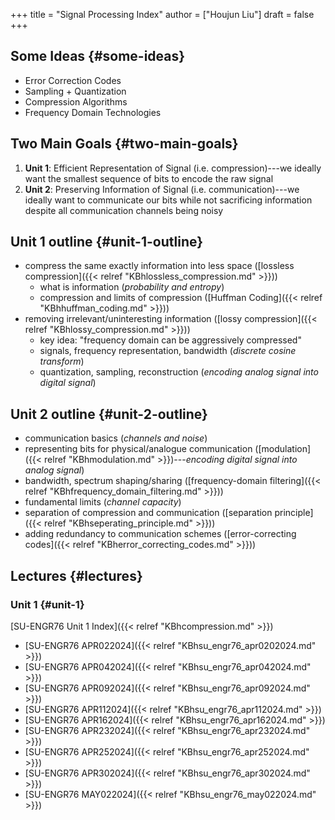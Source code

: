 +++
title = "Signal Processing Index"
author = ["Houjun Liu"]
draft = false
+++

## Some Ideas {#some-ideas}

-   Error Correction Codes
-   Sampling + Quantization
-   Compression Algorithms
-   Frequency Domain Technologies


## Two Main Goals {#two-main-goals}

1.  **Unit 1**: Efficient Representation of Signal (i.e. compression)---we ideally want the smallest sequence of bits to encode the raw signal
2.  **Unit 2**: Preserving Information of Signal (i.e. communication)---we ideally want to communicate our bits while not sacrificing information despite all communication channels being noisy


## Unit 1 outline {#unit-1-outline}

-   compress the same exactly information into less space ([lossless compression]({{< relref "KBhlossless_compression.md" >}}))
    -   what is information (_probability and entropy_)
    -   compression and limits of compression ([Huffman Coding]({{< relref "KBhhuffman_coding.md" >}}))
-   removing irrelevant/uninteresting information ([lossy compression]({{< relref "KBhlossy_compression.md" >}}))
    -   key idea: "frequency domain can be aggressively compressed"
    -   signals, frequency representation, bandwidth (_discrete cosine transform_)
    -   quantization, sampling, reconstruction (_encoding analog signal into digital signal_)


## Unit 2 outline {#unit-2-outline}

-   communication basics (_channels and noise_)
-   representing bits for physical/analogue communication ([modulation]({{< relref "KBhmodulation.md" >}})---_encoding digital signal into analog signal_)
-   bandwidth, spectrum shaping/sharing ([frequency-domain filtering]({{< relref "KBhfrequency_domain_filtering.md" >}}))
-   fundamental limits (_channel capacity_)
-   separation of compression and communication ([separation principle]({{< relref "KBhseperating_principle.md" >}}))
-   adding redundancy to communication schemes ([error-correcting codes]({{< relref "KBherror_correcting_codes.md" >}}))


## Lectures {#lectures}


### Unit 1 {#unit-1}

[SU-ENGR76 Unit 1 Index]({{< relref "KBhcompression.md" >}})

-   [SU-ENGR76 APR022024]({{< relref "KBhsu_engr76_apr0202024.md" >}})
-   [SU-ENGR76 APR042024]({{< relref "KBhsu_engr76_apr042024.md" >}})
-   [SU-ENGR76 APR092024]({{< relref "KBhsu_engr76_apr092024.md" >}})
-   [SU-ENGR76 APR112024]({{< relref "KBhsu_engr76_apr112024.md" >}})
-   [SU-ENGR76 APR162024]({{< relref "KBhsu_engr76_apr162024.md" >}})
-   [SU-ENGR76 APR232024]({{< relref "KBhsu_engr76_apr232024.md" >}})
-   [SU-ENGR76 APR252024]({{< relref "KBhsu_engr76_apr252024.md" >}})
-   [SU-ENGR76 APR302024]({{< relref "KBhsu_engr76_apr302024.md" >}})
-   [SU-ENGR76 MAY022024]({{< relref "KBhsu_engr76_may022024.md" >}})

